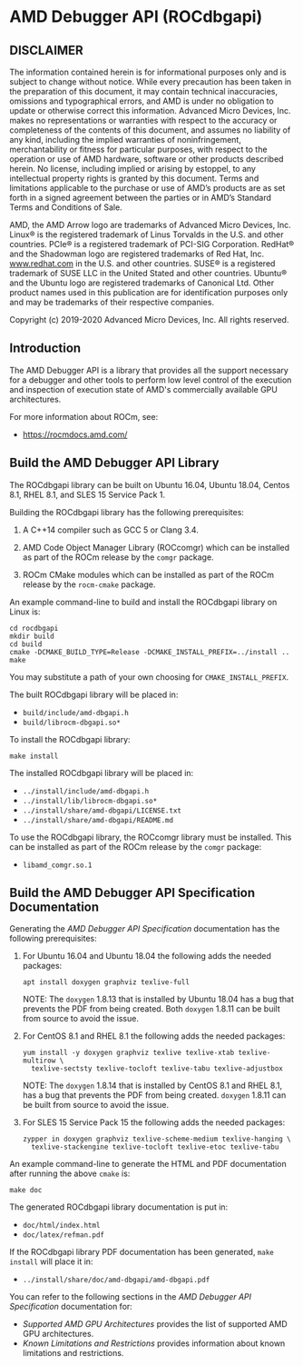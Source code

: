 AMD Debugger API (ROCdbgapi)
============================

DISCLAIMER
----------

The information contained herein is for informational purposes only and is
subject to change without notice. While every precaution has been taken in the
preparation of this document, it may contain technical inaccuracies, omissions
and typographical errors, and AMD is under no obligation to update or otherwise
correct this information.  Advanced Micro Devices, Inc. makes no representations
or warranties with respect to the accuracy or completeness of the contents of
this document, and assumes no liability of any kind, including the implied
warranties of noninfringement, merchantability or fitness for particular
purposes, with respect to the operation or use of AMD hardware, software or
other products described herein.  No license, including implied or arising by
estoppel, to any intellectual property rights is granted by this document. Terms
and limitations applicable to the purchase or use of AMD’s products are as set
forth in a signed agreement between the parties or in AMD’s Standard Terms and
Conditions of Sale.

AMD, the AMD Arrow logo are trademarks of Advanced Micro Devices, Inc.  Linux®
is the registered trademark of Linus Torvalds in the U.S. and other countries.
PCIe® is a registered trademark of PCI-SIG Corporation.  RedHat® and the
Shadowman logo are registered trademarks of Red Hat, Inc. www.redhat.com in the
U.S. and other countries.  SUSE® is a registered trademark of SUSE LLC in the
United Stated and other countries.  Ubuntu® and the Ubuntu logo are registered
trademarks of Canonical Ltd.  Other product names used in this publication are
for identification purposes only and may be trademarks of their respective
companies.

Copyright (c) 2019-2020 Advanced Micro Devices, Inc.  All rights reserved.

Introduction
------------

The AMD Debugger API is a library that provides all the support necessary for a
debugger and other tools to perform low level control of the execution and
inspection of execution state of AMD's commercially available GPU architectures.

For more information about ROCm, see:

- https://rocmdocs.amd.com/

Build the AMD Debugger API Library
----------------------------------

The ROCdbgapi library can be built on Ubuntu 16.04, Ubuntu 18.04, Centos 8.1,
RHEL 8.1, and SLES 15 Service Pack 1.

Building the ROCdbgapi library has the following prerequisites:

1. A C++14 compiler such as GCC 5 or Clang 3.4.

2. AMD Code Object Manager Library (ROCcomgr) which can be installed as part of
   the ROCm release by the ``comgr`` package.

3. ROCm CMake modules which can be installed as part of the ROCm release by the
   ``rocm-cmake`` package.

An example command-line to build and install the ROCdbgapi library on Linux is:

````shell
cd rocdbgapi
mkdir build
cd build
cmake -DCMAKE_BUILD_TYPE=Release -DCMAKE_INSTALL_PREFIX=../install ..
make
````

You may substitute a path of your own choosing for ``CMAKE_INSTALL_PREFIX``.

The built ROCdbgapi library will be placed in:

- ``build/include/amd-dbgapi.h``
- ``build/librocm-dbgapi.so*``

To install the ROCdbgapi library:

````shell
make install
````

The installed ROCdbgapi library will be placed in:

- ``../install/include/amd-dbgapi.h``
- ``../install/lib/librocm-dbgapi.so*``
- ``../install/share/amd-dbgapi/LICENSE.txt``
- ``../install/share/amd-dbgapi/README.md``

To use the ROCdbgapi library, the ROCcomgr library must be installed. This can
be installed as part of the ROCm release by the ``comgr`` package:

- ``libamd_comgr.so.1``

Build the AMD Debugger API Specification Documentation
------------------------------------------------------

Generating the *AMD Debugger API Specification* documentation has the following
prerequisites:

1. For Ubuntu 16.04 and Ubuntu 18.04 the following adds the needed packages:

   ````shell
   apt install doxygen graphviz texlive-full
   ````

   NOTE: The ``doxygen`` 1.8.13 that is installed by Ubuntu 18.04 has a bug that
   prevents the PDF from being created. Both ``doxygen`` 1.8.11 can be built
   from source to avoid the issue.

2. For CentOS 8.1 and RHEL 8.1 the following adds the needed packages:

   ````shell
   yum install -y doxygen graphviz texlive texlive-xtab texlive-multirow \
     texlive-sectsty texlive-tocloft texlive-tabu texlive-adjustbox
   ````

   NOTE: The ``doxygen`` 1.8.14 that is installed by CentOS 8.1 and RHEL 8.1,
   has a bug that prevents the PDF from being created. ``doxygen`` 1.8.11 can be
   built from source to avoid the issue.

3. For SLES 15 Service Pack 15 the following adds the needed packages:

   ````shell
   zypper in doxygen graphviz texlive-scheme-medium texlive-hanging \
     texlive-stackengine texlive-tocloft texlive-etoc texlive-tabu
   ````

An example command-line to generate the HTML and PDF documentation after running
the above ``cmake`` is:

````shell
make doc
````

The generated ROCdbgapi library documentation is put in:

- ``doc/html/index.html``
- ``doc/latex/refman.pdf``

If the ROCdbgapi library PDF documentation has been generated, ``make install``
will place it in:

- ``../install/share/doc/amd-dbgapi/amd-dbgapi.pdf``

You can refer to the following sections in the *AMD Debugger API Specification*
documentation for:

- *Supported AMD GPU Architectures* provides the list of supported AMD GPU
  architectures.
- *Known Limitations and Restrictions* provides information about known
  limitations and restrictions.
